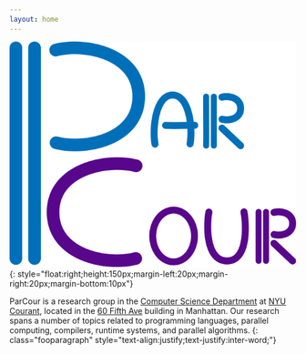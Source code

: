 ```yaml
---
layout: home
---
```


![image](/assets/logo/parcour-c.svg){: style="float:right;height:150px;margin-left:20px;margin-right:20px;margin-bottom:10px"}

ParCour is a research group in
the [Computer Science Department](https://cs.nyu.edu/) at
[NYU Courant](https://cims.nyu.edu/), located in the
[60 Fifth Ave](https://share.google/6OJgWtjE0CdJWCleY) building in
Manhattan. Our research spans a number of topics related to programming
languages, parallel computing, compilers, runtime systems, and parallel
algorithms.
{: class="fooparagraph" style="text-align:justify;text-justify:inter-word;"}